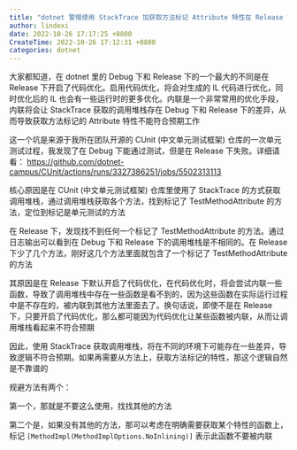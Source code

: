 ```yaml
---
title: "dotnet 警惕使用 StackTrace 加获取方法标记 Attribute 特性在 Release 下被内联"
author: lindexi
date: 2022-10-26 17:17:25 +0800
CreateTime: 2022-10-26 17:12:31 +0800
categories: dotnet
---
```


大家都知道，在 dotnet 里的 Debug 下和 Release 下的一个最大的不同是在 Release 下开启了代码优化。启用代码优化，将会对生成的 IL 代码进行优化，同时优化后的 IL 也会有一些运行时的更多优化。内联是一个非常常用的优化手段，内联将会让 StackTrace 获取的调用堆栈存在 Debug 下和 Release 下的差异，从而导致获取方法标记的 Attribute 特性不能符合预期工作

<!--more-->


<!-- 发布 -->
<!-- 博客 -->

这一个坑是来源于我所在团队开源的 CUnit (中文单元测试框架) 仓库的一次单元测试过程，我发现了在 Debug 下能通过测试，但是在 Release 下失败。详细请看： https://github.com/dotnet-campus/CUnit/actions/runs/3327386251/jobs/5502313113

核心原因是在 CUnit (中文单元测试框架) 仓库里使用了 StackTrace 的方式获取调用堆栈，通过调用堆栈获取各个方法，找到标记了 TestMethodAttribute 的方法，定位到标记是单元测试的方法

在 Release 下，发现找不到任何一个标记了 TestMethodAttribute 的方法。通过日志输出可以看到在 Debug 下和 Release 下的调用堆栈是不相同的。在 Release 下少了几个方法，刚好这几个方法里面就包含了一个标记了 TestMethodAttribute 的方法

其原因是在 Release 下默认开启了代码优化，在代码优化时，将会尝试内联一些函数，导致了调用堆栈中存在一些函数是看不到的，因为这些函数在实际运行过程中是不存在的，被内联到其他方法里面去了。换句话说，即使不是在 Release 下，只要开启了代码优化，那么都可能因为代码优化让某些函数被内联，从而让调用堆栈看起来不符合预期

因此，使用 StackTrace 获取调用堆栈，将在不同的环境下可能存在一些差异，导致逻辑不符合预期。如果再需要从方法上，获取方法标记的特性，那这个逻辑自然是不靠谱的

规避方法有两个：

第一个，那就是不要这么使用，找找其他的方法

第二个是，如果没有其他的方法，那可以考虑在明确需要获取某个特性的函数上，标记 `[MethodImpl(MethodImplOptions.NoInlining)]` 表示此函数不要被内联

